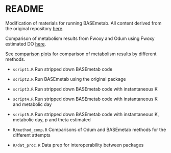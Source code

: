 # README

Modification of materials for running BASEmetab.  All content derived from the original repository [here](https://github.com/dgiling/BASEmetab).

Comparison of metabolism results from Fwoxy and Odum using Fwoxy estimated DO [here](https://fawda123.github.io/BASEmetab_script/fwoxy_comp).

See [comparison plots](https://fawda123.github.io/BASEmetab_script/comp_plots) for comparison of metabolism results by different methods.

* `script1.R` Run stripped down BASEmetab code

* `script2.R` Run BASEmetab using the original package

* `script3.R` Run stripped down BASEmetab code with instantaneous K

* `script4.R` Run stripped down BASEmetab code with instantaneous K and metabolic day

* `script5.R` Run stripped down BASEmetab code with instantaneous K, metabolic day, p and theta estimated

* `R/method_comp.R` Comparisons of Odum and BASEmetab methods for the different attempts

* `R/dat_proc.R` Data prep for interoperability between packages